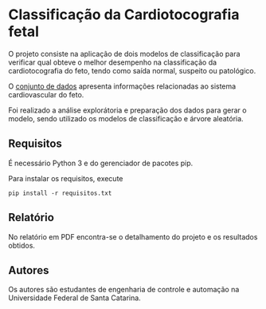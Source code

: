 # Classificação da Cardiotocografia fetal

O projeto consiste na aplicação de dois modelos de classificação para verificar qual obteve o melhor desempenho na classificação da cardiotocografia do feto, tendo como saída normal, suspeito ou patológico.

O [conjunto de dados](https://www.kaggle.com/andrewmvd/fetal-health-classification) apresenta informações relacionadas ao sistema cardiovascular do feto.

Foi realizado a análise explorátoria e preparação dos dados para gerar o modelo, sendo utilizado os modelos de classificação e árvore aleatória.

## Requisitos

É necessário Python 3 e do gerenciador de pacotes pip.

Para instalar os requisitos, execute

    pip install -r requisitos.txt 
    
## Relatório

No relatório em PDF encontra-se o detalhamento do projeto e os resultados obtidos.

## Autores

Os autores são estudantes de engenharia de controle e automação na Universidade Federal de Santa Catarina.
